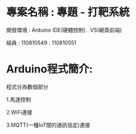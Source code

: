 # 專案名稱 : 專題 - 打靶系統

開發環境 : Arduino IDE(硬體控制) . VS(網頁前端)

組員 : 110810549 . 110810551

# Arduino程式簡介:

程式分為數個部分

1.馬達控制

2.WiFi連接

3.MQTT(一種IoT間的通訊協定)連接
